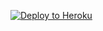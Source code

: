 
<p><a href="https://dashboard.heroku.com/new?template=https://github.com/gdsgm4/xrayyhg"> <img src="https://www.herokucdn.com/deploy/button.svg" alt="Deploy to Heroku" /></a></p>
